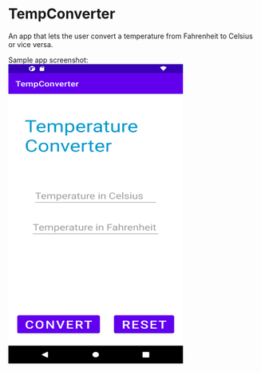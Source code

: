 # TempConverter
An app that lets the user convert a temperature from Fahrenheit to Celsius or vice versa.  

Sample app screenshot:                                                                
<img src = "/tempConverterScreenShot.png" width = "350" height = "600">
